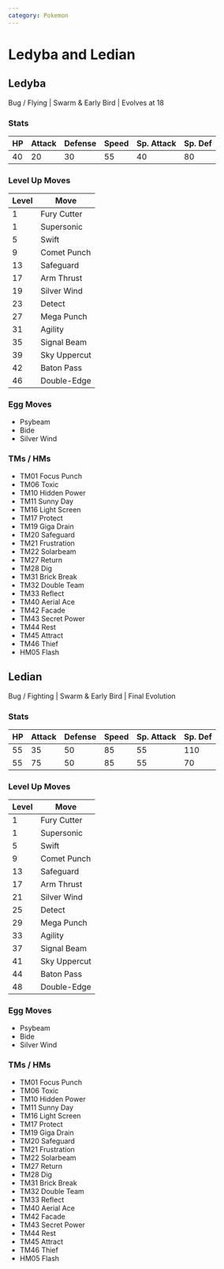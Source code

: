 ```yaml
---
category: Pokemon
---
```

# Ledyba and Ledian

## Ledyba
Bug / Flying | Swarm & Early Bird | Evolves at 18

### Stats
| HP | Attack | Defense | Speed | Sp. Attack | Sp. Def |
|---|---|---|---|---|---|
| 40 | 20 | 30 | 55 | 40 | 80 |

### Level Up Moves
| Level | Move |
|---|---|
| 1 | Fury Cutter |
| 1 | Supersonic |
| 5 | Swift |
| 9 | Comet Punch |
| 13 | Safeguard |
| 17 | Arm Thrust |
| 19 | Silver Wind |
| 23 | Detect |
| 27 | Mega Punch |
| 31 | Agility |
| 35 | Signal Beam |
| 39 | Sky Uppercut |
| 42 | Baton Pass |
| 46 | Double-Edge |

### Egg Moves
 - Psybeam
 - Bide
 - Silver Wind

### TMs / HMs
 - TM01 Focus Punch
 - TM06 Toxic
 - TM10 Hidden Power
 - TM11 Sunny Day
 - TM16 Light Screen
 - TM17 Protect
 - TM19 Giga Drain
 - TM20 Safeguard
 - TM21 Frustration
 - TM22 Solarbeam
 - TM27 Return
 - TM28 Dig
 - TM31 Brick Break
 - TM32 Double Team
 - TM33 Reflect
 - TM40 Aerial Ace
 - TM42 Facade
 - TM43 Secret Power
 - TM44 Rest
 - TM45 Attract
 - TM46 Thief
 - HM05 Flash

## Ledian
Bug / Fighting | Swarm & Early Bird | Final Evolution

### Stats
| HP | Attack | Defense | Speed | Sp. Attack | Sp. Def |
|---|---|---|---|---|---|
| 55 | 35 | 50 | 85 | 55 | 110 |
| 55 | 75 | 50 | 85 | 55 | 70 |

### Level Up Moves
| Level | Move |
|---|---|
| 1 | Fury Cutter |
| 1 | Supersonic |
| 5 | Swift |
| 9 | Comet Punch |
| 13 | Safeguard |
| 17 | Arm Thrust |
| 21 | Silver Wind |
| 25 | Detect |
| 29 | Mega Punch |
| 33 | Agility |
| 37 | Signal Beam |
| 41 | Sky Uppercut |
| 44 | Baton Pass |
| 48 | Double-Edge |

### Egg Moves
 - Psybeam
 - Bide
 - Silver Wind

### TMs / HMs
 - TM01 Focus Punch
 - TM06 Toxic
 - TM10 Hidden Power
 - TM11 Sunny Day
 - TM16 Light Screen
 - TM17 Protect
 - TM19 Giga Drain
 - TM20 Safeguard
 - TM21 Frustration
 - TM22 Solarbeam
 - TM27 Return
 - TM28 Dig
 - TM31 Brick Break
 - TM32 Double Team
 - TM33 Reflect
 - TM40 Aerial Ace
 - TM42 Facade
 - TM43 Secret Power
 - TM44 Rest
 - TM45 Attract
 - TM46 Thief
 - HM05 Flash
